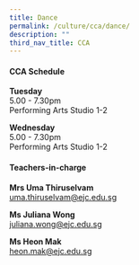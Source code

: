 ```yaml
---
title: Dance
permalink: /culture/cca/dance/
description: ""
third_nav_title: CCA
---
```

#### **CCA Schedule**

**Tuesday**  
5.00 - 7.30pm  
Performing Arts Studio 1-2

**Wednesday**  
5.00 - 7.30pm  
Performing Arts Studio 1-2

#### **Teachers-in-charge**

**Mrs Uma Thiruselvam**  
[uma.thiruselvam@ejc.edu.sg](mailto:uma.thiruselvam@ejc.edu.sg)

**Ms Juliana Wong**  
[juliana.wong@ejc.edu.sg](mailto:juliana.wong@ejc.edu.sg)

**Ms Heon Mak**  
[heon.mak@ejc.edu.sg](mailto:heon.mak@ejc.edu.sg)